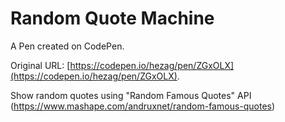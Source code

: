 # Random Quote Machine

A Pen created on CodePen.

Original URL: [https://codepen.io/hezag/pen/ZGxOLX](https://codepen.io/hezag/pen/ZGxOLX).

Show random quotes using "Random Famous Quotes" API
(https://www.mashape.com/andruxnet/random-famous-quotes)